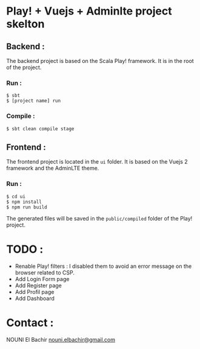 # Play! + Vuejs + Adminlte project skelton
## Backend :
The backend project is based on the Scala Play! framework. It is in the root of the project.

### Run :
`$ sbt`  
`$ [project name] run`  

### Compile :
`$ sbt clean compile stage`

## Frontend :
The frontend project is located in the `ui` folder. It is based on the Vuejs 2 framework and the AdminLTE theme.

### Run :
`$ cd ui`   
`$ npm install`   
`$ npm run build` 

The generated files will be saved in the `public/compiled` folder of the Play! project.

# TODO :
- Renable Play! filters : I disabled them to avoid an error message on the browser related to CSP.
- Add Login Form page
- Add Register page
- Add Profil page
- Add Dashboard

# Contact :
NOUNI El Bachir <nouni.elbachir@gmail.com> 
